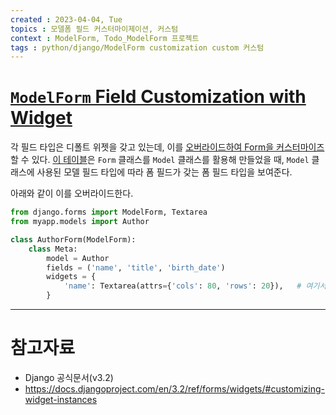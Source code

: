```yaml
---
created : 2023-04-04, Tue
topics : 모델폼 필드 커스터마이제이션, 커스텀
context : ModelForm, Todo_ModelForm 프로젝트
tags : python/django/ModelForm customization custom 커스텀
---
```

# [`ModelForm` Field Customization with Widget](https://docs.djangoproject.com/en/3.2/ref/forms/widgets/#specifying-widgets)
각 필드 타입은 디폴트 위젯을 갖고 있는데, 이를 [오버라이드하여 Form을 커스터마이즈](https://docs.djangoproject.com/en/3.2/topics/forms/modelforms/#overriding-the-default-fields) 할 수 있다. [이 테이블](https://docs.djangoproject.com/en/3.2/topics/forms/modelforms/#field-types)은 `Form` 클래스를 `Model` 클래스를 활용해 만들었을 때, `Model` 클래스에 사용된 모델 필드 타입에 따라 폼 필드가 갖는 폼 필드 타입을 보여준다. 

아래와 같이 이를 오버라이드한다.
```python
from django.forms import ModelForm, Textarea
from myapp.models import Author

class AuthorForm(ModelForm):
    class Meta:
        model = Author
        fields = ('name', 'title', 'birth_date')
        widgets = {
            'name': Textarea(attrs={'cols': 80, 'rows': 20}),   # 여기서 Override
        }
```


---
# 참고자료
- Django 공식문서(v3.2)
- https://docs.djangoproject.com/en/3.2/ref/forms/widgets/#customizing-widget-instances